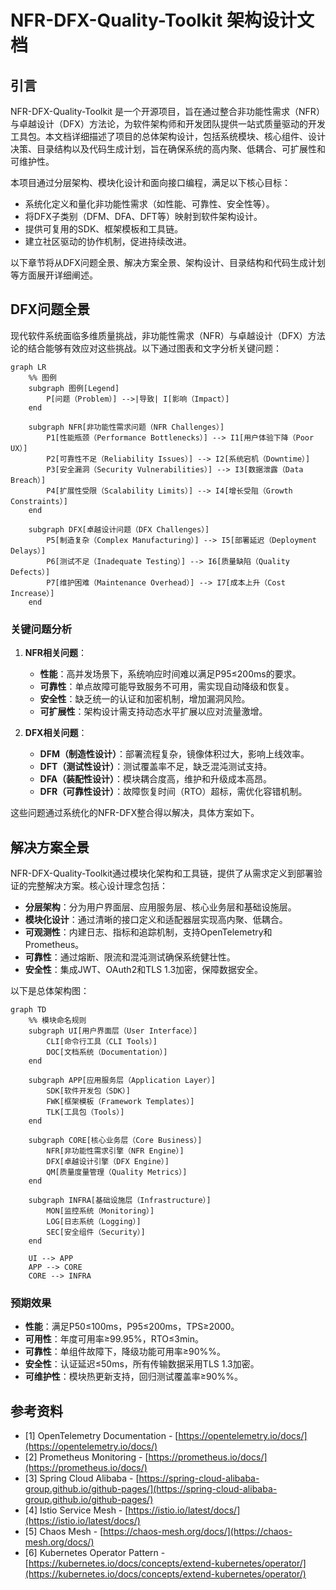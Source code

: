 # NFR-DFX-Quality-Toolkit 架构设计文档

## 引言

NFR-DFX-Quality-Toolkit 是一个开源项目，旨在通过整合非功能性需求（NFR）与卓越设计（DFX）方法论，为软件架构师和开发团队提供一站式质量驱动的开发工具包。本文档详细描述了项目的总体架构设计，包括系统模块、核心组件、设计决策、目录结构以及代码生成计划，旨在确保系统的高内聚、低耦合、可扩展性和可维护性。

本项目通过分层架构、模块化设计和面向接口编程，满足以下核心目标：
- 系统化定义和量化非功能性需求（如性能、可靠性、安全性等）。
- 将DFX子类别（DFM、DFA、DFT等）映射到软件架构设计。
- 提供可复用的SDK、框架模板和工具链。
- 建立社区驱动的协作机制，促进持续改进。

以下章节将从DFX问题全景、解决方案全景、架构设计、目录结构和代码生成计划等方面展开详细阐述。

## DFX问题全景

现代软件系统面临多维质量挑战，非功能性需求（NFR）与卓越设计（DFX）方法论的结合能够有效应对这些挑战。以下通过图表和文字分析关键问题：

```mermaid
graph LR
    %% 图例
    subgraph 图例[Legend]
        P[问题（Problem）] -->|导致| I[影响（Impact）]
    end
    
    subgraph NFR[非功能性需求问题（NFR Challenges）]
        P1[性能瓶颈（Performance Bottlenecks）] --> I1[用户体验下降（Poor UX）]
        P2[可靠性不足（Reliability Issues）] --> I2[系统宕机（Downtime）]
        P3[安全漏洞（Security Vulnerabilities）] --> I3[数据泄露（Data Breach）]
        P4[扩展性受限（Scalability Limits）] --> I4[增长受阻（Growth Constraints）]
    end
    
    subgraph DFX[卓越设计问题（DFX Challenges）]
        P5[制造复杂（Complex Manufacturing）] --> I5[部署延迟（Deployment Delays）]
        P6[测试不足（Inadequate Testing）] --> I6[质量缺陷（Quality Defects）]
        P7[维护困难（Maintenance Overhead）] --> I7[成本上升（Cost Increase）]
    end
````

### 关键问题分析

1. **NFR相关问题**：

   * **性能**：高并发场景下，系统响应时间难以满足P95≤200ms的要求。
   * **可靠性**：单点故障可能导致服务不可用，需实现自动降级和恢复。
   * **安全性**：缺乏统一的认证和加密机制，增加漏洞风险。
   * **可扩展性**：架构设计需支持动态水平扩展以应对流量激增。

2. **DFX相关问题**：

   * **DFM（制造性设计）**：部署流程复杂，镜像体积过大，影响上线效率。
   * **DFT（测试性设计）**：测试覆盖率不足，缺乏混沌测试支持。
   * **DFA（装配性设计）**：模块耦合度高，维护和升级成本高昂。
   * **DFR（可靠性设计）**：故障恢复时间（RTO）超标，需优化容错机制。

这些问题通过系统化的NFR-DFX整合得以解决，具体方案如下。

## 解决方案全景

NFR-DFX-Quality-Toolkit通过模块化架构和工具链，提供了从需求定义到部署验证的完整解决方案。核心设计理念包括：

* **分层架构**：分为用户界面层、应用服务层、核心业务层和基础设施层。
* **模块化设计**：通过清晰的接口定义和适配器层实现高内聚、低耦合。
* **可观测性**：内建日志、指标和追踪机制，支持OpenTelemetry和Prometheus。
* **可靠性**：通过熔断、限流和混沌测试确保系统健壮性。
* **安全性**：集成JWT、OAuth2和TLS 1.3加密，保障数据安全。

以下是总体架构图：

```mermaid
graph TD
    %% 模块命名规则
    subgraph UI[用户界面层（User Interface）]
        CLI[命令行工具（CLI Tools）]
        DOC[文档系统（Documentation）]
    end
    
    subgraph APP[应用服务层（Application Layer）]
        SDK[软件开发包（SDK）]
        FWK[框架模板（Framework Templates）]
        TLK[工具包（Tools）]
    end
    
    subgraph CORE[核心业务层（Core Business）]
        NFR[非功能性需求引擎（NFR Engine）]
        DFX[卓越设计引擎（DFX Engine）]
        QM[质量度量管理（Quality Metrics）]
    end
    
    subgraph INFRA[基础设施层（Infrastructure）]
        MON[监控系统（Monitoring）]
        LOG[日志系统（Logging）]
        SEC[安全组件（Security）]
    end
    
    UI --> APP
    APP --> CORE
    CORE --> INFRA
```

### 预期效果

* **性能**：满足P50≤100ms，P95≤200ms，TPS≥2000。
* **可用性**：年度可用率≥99.95%，RTO≤3min。
* **可靠性**：单组件故障下，降级功能可用率≥90%%。
* **安全性**：认证延迟≤50ms，所有传输数据采用TLS 1.3加密。
* **可维护性**：模块热更新支持，回归测试覆盖率≥90%%。

## 参考资料

- \[1] OpenTelemetry Documentation - [https://opentelemetry.io/docs/](https://opentelemetry.io/docs/)
- \[2] Prometheus Monitoring - [https://prometheus.io/docs/](https://prometheus.io/docs/)
- \[3] Spring Cloud Alibaba - [https://spring-cloud-alibaba-group.github.io/github-pages/](https://spring-cloud-alibaba-group.github.io/github-pages/)
- \[4] Istio Service Mesh - [https://istio.io/latest/docs/](https://istio.io/latest/docs/)
- \[5] Chaos Mesh - [https://chaos-mesh.org/docs/](https://chaos-mesh.org/docs/)
- \[6] Kubernetes Operator Pattern - [https://kubernetes.io/docs/concepts/extend-kubernetes/operator/](https://kubernetes.io/docs/concepts/extend-kubernetes/operator/)